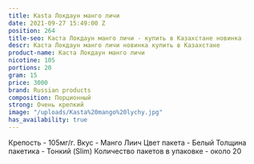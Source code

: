 ```yaml
---
title: Kasta Локдаун манго личи
date: 2021-09-27 15:49:00 Z
position: 264
title-seo: Каста Локдаун манго личи - купить в Казахстане новинка
descr: Каста Локдаун манго личи новинка купить в Казахстане
product-name: Каста Локдаун манго личи
nicotine: 105
portions: 20
gram: 15
price: 3000
brand: Russian products
composition: Порционный
strong: Очень крепкий
image: "/uploads/Kasta%20mango%20lychy.jpg"
has_availability: true
---
```


Крепость - 105мг/г.
Вкус - Манго Лиич
Цвет пакета - Белый
Толщина пакетика - Тонкий (Slim)
Количество пакетов в упаковке - около 20
